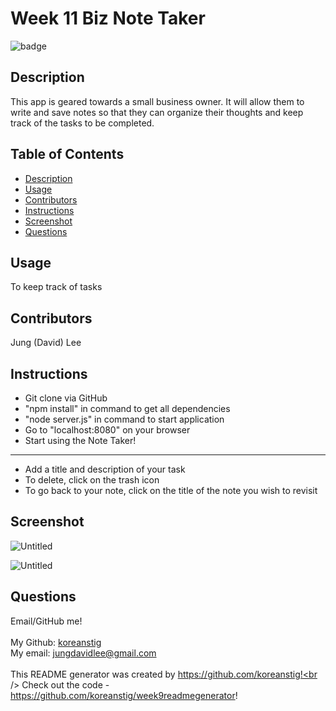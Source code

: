 
<h1>Week 11 Biz Note Taker</h1>
    
![badge](https://img.shields.io/badge/license-Open-brightgreen)<br />

## Description
This app is geared towards a small business owner. It will allow them to write and save notes so that they can organize their thoughts and keep track of the tasks to be completed.

## Table of Contents
- [Description](#description)
- [Usage](#usage)
- [Contributors](#contributors)
- [Instructions](#instructions)
- [Screenshot](#screenshot)
- [Questions](#questions)

## Usage
To keep track of tasks

## Contributors
Jung (David) Lee

## Instructions
- Git clone via GitHub
- "npm install" in command to get all dependencies
- "node server.js" in command to start application
- Go to "localhost:8080" on your browser
- Start using the Note Taker!
------------------------------------------------------
- Add a title and description of your task
- To delete, click on the trash icon
- To go back to your note, click on the title of the note you wish to revisit

## Screenshot
![Untitled](https://user-images.githubusercontent.com/69485203/110864527-1cc00f00-8277-11eb-9f26-39d53edf74d4.png)

![Untitled](https://user-images.githubusercontent.com/69485203/110864461-0619b800-8277-11eb-8631-f68cf053d199.png)

## Questions
Email/GitHub me!<br />
<br />
My Github: [koreanstig](https://github.com/koreanstig)
<br />
My email: jungdavidlee@gmail.com<br /><br />
This README generator was created by https://github.com/koreanstig!<br />
Check out the code - https://github.com/koreanstig/week9readmegenerator!

